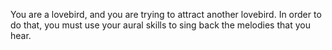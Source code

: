 You are a lovebird, and you are trying to attract another lovebird. In order to do that, you must use your aural skills to sing back the melodies that you hear.
